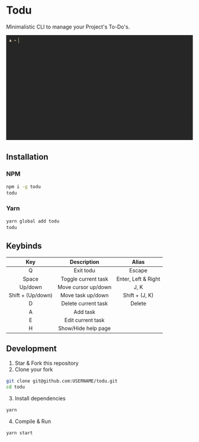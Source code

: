 # Todu

Minimalistic CLI to manage your Project's To-Do's.

![Example](https://github.com/simplifylabs/todu/blob/main/example.gif?raw=true)

## Installation

### NPM

```bash
npm i -g todu
todu
```

### Yarn

```bash
yarn global add todu
todu
```

## Keybinds

|      **Key**      |   **Description**   |      **Alias**      |
| :---------------: | :-----------------: | :-----------------: |
|         Q         |      Exit todu      |       Escape        |
|       Space       | Toggle current task | Enter, Left & Right |
|      Up/down      | Move cursor up/down |        J, K         |
| Shift + (Up/down) |  Move task up/down  |   Shift + (J, K)    |
|         D         | Delete current task |       Delete        |
|         A         |      Add task       |                     |
|         E         |  Edit current task  |                     |
|         H         | Show/Hide help page |                     |

## Development

1. Star & Fork this repository
2. Clone your fork

```bash
git clone git@github.com:USERNAME/todu.git
cd todu
```

3. Install dependencies

```bash
yarn
```

4. Compile & Run

```bash
yarn start
```
